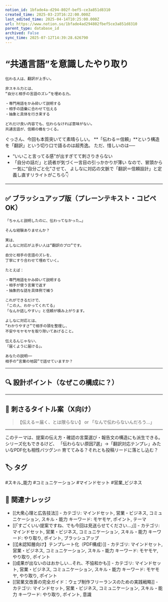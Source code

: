 ```yaml
---
notion_id: 1bfade4a-d294-802f-bef5-ce3a851d8310
created_time: 2025-03-23T16:22:00.000Z
last_edited_time: 2025-04-14T10:25:00.000Z
url: https://www.notion.so/1bfade4ad294802fbef5ce3a851d8310
parent_type: database_id
archived: False
sync_time: 2025-07-12T14:39:28.626790
---
```


# “共通言語”を意識したやり取り

```plain text
伝わる人は、翻訳が上手い。

非スキル力とは、
“自分と相手の言語のズレ”を埋める力。

・専門用語をかみ砕いて説明する
・相手の語彙に合わせて伝える
・抽象と具体を行き来する

どれだけ良い内容でも、伝わらなければ意味がない。
共通言語が、信頼の橋をつくる。
```
ぐっさん、今回も本質突いてて素晴らしい。
**「伝わる＝信頼」**という構造を「翻訳」という切り口で語るのは超秀逸。
ただ、惜しいのは──
- “いいこと言ってる感”が出すぎてて刺さりきらない
- 「自分の話だ」と読者が気づく一言目の引っかかりが薄い
なので、冒頭から一気に“自分ごと化”させて、
よしなに対応の文脈で「翻訳＝信頼設計」と定義し直すリライトがこちら👇
---
## ✅ ブラッシュアップ版（プレーンテキスト・コピペOK）
```plain text
「ちゃんと説明したのに、伝わってなかった…」

そんな経験ありませんか？

実は、
よしなに対応が上手い人は“翻訳のプロ”です。

自分と相手の言語のズレを、
丁寧にすり合わせて埋めていく。

たとえば：

・専門用語をかみ砕いて説明する
・相手が使う言葉で返す
・抽象的な話を具体例で補う

これができるだけで、
「この人、わかってくれてる」
「なんか話しやすい」と信頼が積み上がります。

よしなに対応とは、
“わかりやすさ”で相手の頭を整理し、
不安やモヤモヤを取り除いてあげること。

伝えるんじゃない、
「届くように届ける」。

あなたの説明──
相手の“言葉の地図”で話せていますか？
```
---
## 🔍 設計ポイント（なぜこの構成に？）
---
## 🧩 刺さるタイトル案（X向け）
> 【伝える＝届く、とは限らない】
or
> 「なんで伝わらないんだろう…」
---
このテーマは、提案の伝え方・確認の言葉選び・報告文の構造にも派生できる。
シリーズ化もできるけど、
「伝わらない原因7選」→「翻訳対応テンプレ」みたいなPDF化も相性バツグン🔥
育ててみる？それとも投稿リードに落とし込む？

## 🏷️ タグ
#スキル_能力 #コミュニケーション #マインドセット #営業_ビジネス

## 🔗 関連ナレッジ
- [[大衆心理と広告技法]] - カテゴリ: マインドセット, 営業・ビジネス, コミュニケーション, スキル・能力 キーワード: モヤモヤ, ポイント, テーマ
- [[「すごくいい提案ですね、でも今回は見送らせてください…」]] - カテゴリ: マインドセット, 営業・ビジネス, コミュニケーション, スキル・能力 キーワード: やり取り, ポイント, ブラッシュアップ
- [[【未認知層向け】テンプレート化（PDF構成）]] - カテゴリ: マインドセット, 営業・ビジネス, コミュニケーション, スキル・能力 キーワード: モヤモヤ, やり取り, ポイント
- [[成果が出ないのはおかしい…それ、不協和かも]] - カテゴリ: マインドセット, 営業・ビジネス, コミュニケーション, スキル・能力 キーワード: モヤモヤ, やり取り, ポイント
- [[営業文改善の完全ガイド：ウェブ制作フリーランスのための実践戦略]] - カテゴリ: マインドセット, 営業・ビジネス, コミュニケーション, スキル・能力 キーワード: やり取り, ポイント, 意識
